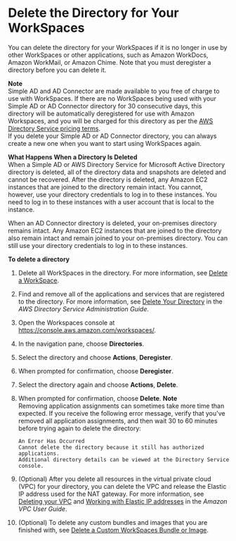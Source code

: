 # Delete the Directory for Your WorkSpaces<a name="delete-workspaces-directory"></a>

You can delete the directory for your WorkSpaces if it is no longer in use by other WorkSpaces or other applications, such as Amazon WorkDocs, Amazon WorkMail, or Amazon Chime\. Note that you must deregister a directory before you can delete it\.

**Note**  
Simple AD and AD Connector are made available to you free of charge to use with WorkSpaces\. If there are no WorkSpaces being used with your Simple AD or AD Connector directory for 30 consecutive days, this directory will be automatically deregistered for use with Amazon Workspaces, and you will be charged for this directory as per the [AWS Directory Service pricing terms](http://aws.amazon.com/directoryservice/pricing/)\.  
If you delete your Simple AD or AD Connector directory, you can always create a new one when you want to start using WorkSpaces again\.

**What Happens When a Directory Is Deleted**  
When a Simple AD or AWS Directory Service for Microsoft Active Directory directory is deleted, all of the directory data and snapshots are deleted and cannot be recovered\. After the directory is deleted, any Amazon EC2 instances that are joined to the directory remain intact\. You cannot, however, use your directory credentials to log in to these instances\. You need to log in to these instances with a user account that is local to the instance\.

When an AD Connector directory is deleted, your on\-premises directory remains intact\. Any Amazon EC2 instances that are joined to the directory also remain intact and remain joined to your on\-premises directory\. You can still use your directory credentials to log in to these instances\.

**To delete a directory**

1. Delete all WorkSpaces in the directory\. For more information, see [Delete a WorkSpace](delete-workspaces.md)\.

1. Find and remove all of the applications and services that are registered to the directory\. For more information, see [Delete Your Directory](https://docs.aws.amazon.com/directoryservice/latest/admin-guide/ms_ad_delete.html) in the *AWS Directory Service Administration Guide*\.

1. Open the Workspaces console at [https://console\.aws\.amazon\.com/workspaces/](https://console.aws.amazon.com/workspaces/)\.

1. In the navigation pane, choose **Directories**\.

1. Select the directory and choose **Actions**, **Deregister**\.

1. When prompted for confirmation, choose **Deregister**\.

1. Select the directory again and choose **Actions**, **Delete**\.

1. When prompted for confirmation, choose **Delete**\.
**Note**  
Removing application assignments can sometimes take more time than expected\. If you receive the following error message, verify that you've removed all application assignments, and then wait 30 to 60 minutes before trying again to delete the directory:  

   ```
   An Error Has Occurred
   Cannot delete the directory because it still has authorized applications. 
   Additional directory details can be viewed at the Directory Service console.
   ```

1. \(Optional\) After you delete all resources in the virtual private cloud \(VPC\) for your directory, you can delete the VPC and release the Elastic IP address used for the NAT gateway\. For more information, see [ Deleting your VPC](https://docs.aws.amazon.com/vpc/latest/userguide/working-with-vpcs.html#VPC_Deleting) and [ Working with Elastic IP addresses](https://docs.aws.amazon.com/vpc/latest/userguide/vpc-eips.html#WorkWithEIPs) in the *Amazon VPC User Guide*\.

1. \(Optional\) To delete any custom bundles and images that you are finished with, see [Delete a Custom WorkSpaces Bundle or Image](delete_bundle.md)\.